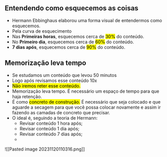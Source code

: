 ## Entendendo como esquecemos as coisas

- Hermann Ebbinghaus elaborou uma forma visual de entendermos como esquecemos.
- Pela curva de esquecimento
- Nas **Primeiras horas**, esquecemos cerca de <mark class="hltr-orange">30%</mark> do conteúdo.
- No **Primeiro dia**, esquecemos cerca de <mark class="hltr-green">60%</mark> do conteúdo.
- **7 dias após**, esquecemos cerca de <mark class="hltr-red">90%</mark> do conteúdo.

## Memorização leva tempo
- Se estudamos um conteúdo que levou 50 minutos
- Logo após revisamos esse conteúdo 10x
- <mark class="hltr-red">Não iremos reter esse conteúdo.</mark>
- Memorização leva tempo. É necessário um espaço de tempo para que haja retenção.
- É como <mark class="hltr-green">concreto de construção.</mark> É necessário que seja colocado e que aguarde a secagem para que você possa colocar novamente e assim ir fazendo as camadas de concreto que precisar.
- O ideal é, seguindo a teoria de Hermann:
	- Revisar conteúdo 1 hora após;
	- Revisar conteúdo 1 dia após;
	- Revisar conteúdo 7 dias após;
	- 
![[Pasted image 20231120110316.png]]